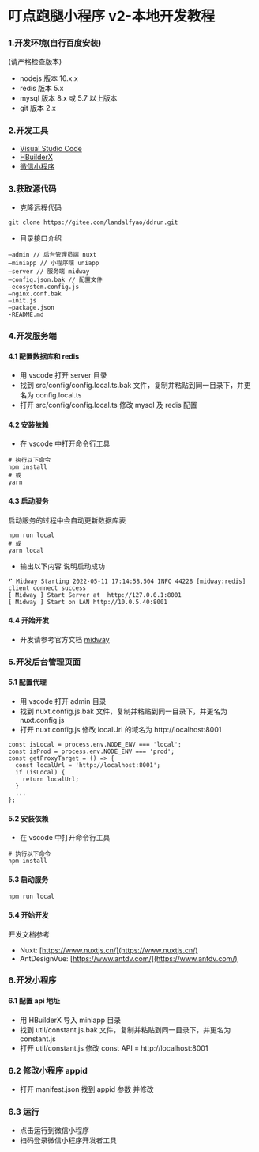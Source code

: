 # 叮点跑腿小程序 v2-本地开发教程

### 1.开发环境(自行百度安装)

(请严格检查版本)

- nodejs 版本 16.x.x
- redis 版本 5.x
- mysql 版本 8.x 或 5.7 以上版本
- git 版本 2.x

### 2.开发工具

- [Visual Studio Code](https://code.visualstudio.com/)
- [HBuilderX](https://www.dcloud.io/hbuilderx.html)
- [微信小程序](https://developers.weixin.qq.com/miniprogram/dev/devtools/download.html)

### 3.获取源代码

- 克隆远程代码

```
git clone https://gitee.com/landalfyao/ddrun.git
```

- 目录接口介绍

```
—admin // 后台管理员端 nuxt
—miniapp // 小程序端 uniapp
—server // 服务端 midway
—config.json.bak // 配置文件
—ecosystem.config.js
—nginx.conf.bak
—init.js
—package.json
-README.md

```

### 4.开发服务端

#### 4.1 配置数据库和 redis

- 用 vscode 打开 server 目录
- 找到 src/config/config.local.ts.bak 文件，复制并粘贴到同一目录下，并更名为 config.local.ts
- 打开 src/config/config.local.ts 修改 mysql 及 redis 配置

#### 4.2 安装依赖

- 在 vscode 中打开命令行工具

```
# 执行以下命令
npm install
# 或
yarn
```

#### 4.3 启动服务

启动服务的过程中会自动更新数据库表

```
npm run local
# 或
yarn local
```

- 输出以下内容 说明启动成功

```
⠋ Midway Starting 2022-05-11 17:14:58,504 INFO 44228 [midway:redis] client connect success
[ Midway ] Start Server at  http://127.0.0.1:8001
[ Midway ] Start on LAN http://10.0.5.40:8001
```

#### 4.4 开始开发

- 开发请参考官方文档 [midway](https://midwayjs.org/)

### 5.开发后台管理页面

#### 5.1 配置代理

- 用 vscode 打开 admin 目录
- 找到 nuxt.config.js.bak 文件，复制并粘贴到同一目录下，并更名为 nuxt.config.js
- 打开 nuxt.config.js 修改 localUrl 的域名为 http://localhost:8001

```
const isLocal = process.env.NODE_ENV === 'local';
const isProd = process.env.NODE_ENV === 'prod';
const getProxyTarget = () => {
  const localUrl = 'http://localhost:8001';
  if (isLocal) {
    return localUrl;
  }
  ...
};
```

#### 5.2 安装依赖

- 在 vscode 中打开命令行工具

```
# 执行以下命令
npm install
```

#### 5.3 启动服务

```
npm run local
```

#### 5.4 开始开发

开发文档参考

- Nuxt: [https://www.nuxtjs.cn/](https://www.nuxtjs.cn/)
- AntDesignVue: [https://www.antdv.com/](https://www.antdv.com/)

### 6.开发小程序

#### 6.1 配置 api 地址

- 用 HBuilderX 导入 miniapp 目录
- 找到 util/constant.js.bak 文件，复制并粘贴到同一目录下，并更名为 constant.js
- 打开 util/constant.js 修改 const API = http://localhost:8001

### 6.2 修改小程序 appid

- 打开 manifest.json 找到 appid 参数 并修改

### 6.3 运行

- 点击运行到微信小程序
- 扫码登录微信小程序开发者工具
